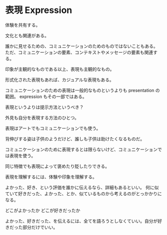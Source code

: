 # 表現 Expression

体験を共有する。

文化とも関連がある。

誰かに見せるための、コミュニケーションのためのものではないこともある。
ただ、コミュニケーションの要素、コンテキストやメッセージの要素も関連する。

印象が主観的なものである以上、表現も主観的なもの。

形式化された表現もあれば、カジュアルな表現もある。

コミュニケーションのための表現は一般的なものというよりも presentation の範囲。
expression もその一部ではある。

表現というよりは提示方法というべき？

外見も自分を表現する方法のひとつ。

表現はアートでもコミュニケーションでも使う。

背伸びする姿は子供のようだけど、誰しも子供は助けたくなるものだ。

コミュニケーションのために表現するとは限らないけど、コミュニケーションでは表現を使う。

同じ特徴でも表現によって褒めたり貶したりできる。

表現を理解するには、体験や印象を理解する。

よかった、好き、という評価を誰かに伝えるなら、詳細もあるといい。
何に似ていて好きだった、よかった、とか、似ているものから考えるのがとっかかりになる。

どこがよかったか
どこが好きだったか

よかった、好きだった、を伝えるには、全てを語ろうとしなくていい。自分が好きだった部分だけでいい。
